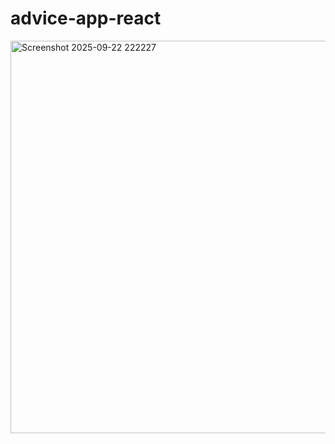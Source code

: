# advice-app-react

<img width="1365" height="628" alt="Screenshot 2025-09-22 222227" src="https://github.com/user-attachments/assets/1e721f5f-1ba8-4844-91f6-360ca92d9b7a" />
